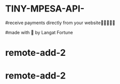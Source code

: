 # TINY-MPESA-API-

#receive payments directly from your website🐱‍👤🐘📌📌

#made with 💖 by Langat Fortune
# remote-add-2
# remote-add-2
